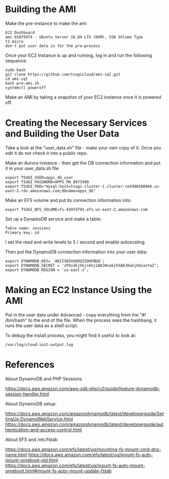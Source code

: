 
Building the AMI
================

Make the pre-instance to make the ami

    EC2 Dashboard
    ami-916f59f4 - Ubuntu Server 16.04 LTS (HVM), SSD Volume Type
    t2.micro
    don't put user data in for the pre-process

Once your EC2 Instance is up and running, log in and run the following sequence:

    sudo bash
    git clone https://github.com/tsugicloud/ami-sql.git
    cd ami-sql
    bash pre-ami.sh
    systemctl poweroff

Make an AMI by taking a snapshot of your EC2 instance once it is powered off.

Creating the Necessary Services and Building the User Data
==========================================================

Take a look at the "user_data.sh" file - make your own copy of it.  Once you edit it
do not check it into a public repo.

Make an Aurora instance - then get the DB connection information and put it in your user_data.sh file

    export TSUGI_USER=apps_db_user
    export TSUGI_PASSWORD=APPS_PW_8973498
    export TSUGI_PDO="mysql:host=tsugi-cluster-1.cluster-ce43983889mk.us-east-2.rds.amazonaws.com;dbname=apps_db"

Make an EFS volume and put its connection information into:

    export TSUGI_NFS_VOLUME=fs-439fd792.efs.us-east-2.amazonaws.com

Set up a DynamoDB service and make a table:

    Table name: sessions
    Primary key: id

I set the read and write levels to 5 / second and enable autoscaling.

Then put the DynamoDB connection information into your user data:

    export DYNAMODB_KEY= 'AKIISDIUSDOUISDHFBUQ';
    export DYNAMODB_SECRET = 'zFKsdkjhkjskhjSAKJHsakjhSAKJHakjhdsasYaZ';
    export DYNAMODB_REGION = 'us-east-2';

Making an EC2 Instance Using the AMI
====================================

Put in the user data under Advanced - copy everything from the "#! /bin/bash" to the end of the file.
When the process sees the hashbang, it runs the user data as a shell script.

To debug the install process, you might find it useful to look at:

    /var/log/cloud-init-output.log

References
==========

About DynamoDB and PHP Sessions:

https://docs.aws.amazon.com/aws-sdk-php/v2/guide/feature-dynamodb-session-handler.html

About DynamoDB setup:

https://docs.aws.amazon.com/amazondynamodb/latest/developerguide/SettingUp.DynamoWebService.html
https://docs.aws.amazon.com/amazondynamodb/latest/developerguide/authentication-and-access-control.html


About EFS and /etc/fstab

https://docs.aws.amazon.com/efs/latest/ug/mounting-fs-mount-cmd-dns-name.html
https://docs.aws.amazon.com/efs/latest/ug/mount-fs-auto-mount-onreboot-old.html
https://docs.aws.amazon.com/efs/latest/ug/mount-fs-auto-mount-onreboot.html#mount-fs-auto-mount-update-fstab


